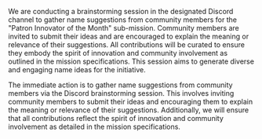

We are conducting a brainstorming session in the designated Discord channel to gather name suggestions from community members for the "Patron Innovator of the Month" sub-mission. Community members are invited to submit their ideas and are encouraged to explain the meaning or relevance of their suggestions. All contributions will be curated to ensure they embody the spirit of innovation and community involvement as outlined in the mission specifications. This session aims to generate diverse and engaging name ideas for the initiative.

The immediate action is to gather name suggestions from community members via the Discord brainstorming session. This involves inviting community members to submit their ideas and encouraging them to explain the meaning or relevance of their suggestions. Additionally, we will ensure that all contributions reflect the spirit of innovation and community involvement as detailed in the mission specifications.